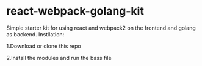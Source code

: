 # react-webpack-golang-kit

Simple starter kit for using react and webpack2 on the frontend and golang as backend.
Instllation:

1.Download or clone this repo

2.Install the modules and run the bass file

